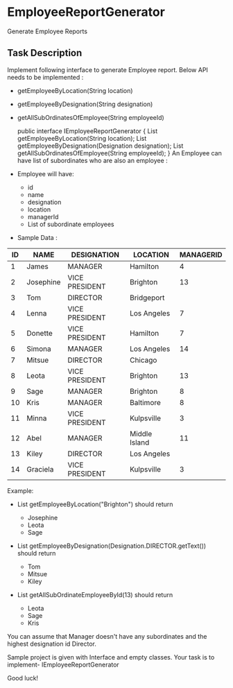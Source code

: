 # EmployeeReportGenerator
Generate Employee Reports

## Task Description

Implement following interface to generate Employee report. Below API needs to be implemented :
 * getEmployeeByLocation(String location)
 * getEmployeeByDesignation(String designation)
 * getAllSubOrdinatesOfEmployee(String employeeId)


	public interface IEmployeeReportGenerator {
	    List<Employee> getEmployeeByLocation(String location);
	    List<Employee> getEmployeeByDesignation(Designation designation);
	    List<Employee> getAllSubOrdinatesOfEmployee(String employeeId);
	}
An Employee can have list of subordinates who are also an employee :

- Employee will have:
	 - id
	 - name
	 - designation
	 - location
	 - managerId
	 - List of subordinate employees
	 
	 
- Sample Data :

| ID | NAME	     |   DESIGNATION	 |   LOCATION	   | MANAGERID
|----|-----------|-------------------|-----------------|---------------
| 1	 | James	 |   MANAGER	     |   Hamilton	   |   4
| 2	 | Josephine |	 VICE PRESIDENT	 |   Brighton	   |   13
| 3	 | Tom	     |   DIRECTOR	     |   Bridgeport	   |	
| 4	 | Lenna	 |   VICE PRESIDENT	 |   Los Angeles   |   7
| 5	 | Donette	 |   VICE PRESIDENT	 |   Hamilton	   |   7
| 6	 | Simona	 |   MANAGER	     |   Los Angeles   |   14
| 7	 | Mitsue	 |   DIRECTOR	     |   Chicago	   |	
| 8	 | Leota	 |   VICE PRESIDENT	 |   Brighton	   |   13
| 9	 | Sage	     |   MANAGER	     |   Brighton	   |   8
| 10 | Kris	     |   MANAGER	     |   Baltimore	   |   8
| 11 | Minna	 |   VICE PRESIDENT	 |   Kulpsville	   |   3
| 12 | Abel	     |   MANAGER	     |   Middle Island |   11
| 13 | Kiley	 |   DIRECTOR	     |   Los Angeles   |		
| 14 | Graciela	 |   VICE PRESIDENT	 |   Kulpsville	   |   3	 


Example: 

 * List<Employee> getEmployeeByLocation("Brighton") should return
 
   - Josephine
   - Leota
   - Sage
   
* List<Employee> getEmployeeByDesignation(Designation.DIRECTOR.getText()) should return 

   - Tom
   - Mitsue
   - Kiley  
   
* List<Employee> getAllSubOrdinateEmployeeById(13) should return

   - Leota
   - Sage
   - Kris

You can assume that Manager doesn't have any subordinates and the highest designation id Director.
	 
Sample project is given with Interface and empty classes. Your task is to implement- IEmployeeReportGenerator
 
 Good luck!

